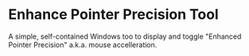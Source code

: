 # Enhance Pointer Precision Tool

A simple, self-contained Windows too to display and toggle "Enhanced Pointer Precision" a.k.a. mouse accelleration.
